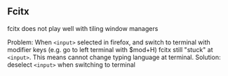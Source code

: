 ## Fcitx
fcitx does not play well with tiling window managers

Problem:
When `<input>` selected in firefox, and 
switch to terminal with modifier keys 
(e.g. go to left terminal with $mod+H)
fcitx still "stuck" at `<input>`. This means cannot change typing
language at terminal.
Solution:
deselect `<input>` when switching to terminal
